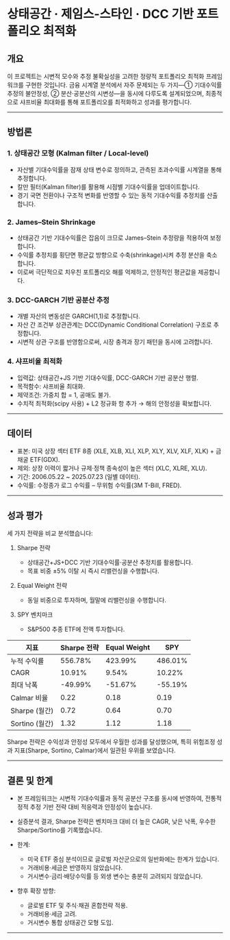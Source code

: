# 상태공간 · 제임스-스타인 · DCC 기반 포트폴리오 최적화

## 개요

이 프로젝트는 시변적 모수와 추정 불확실성을 고려한 정량적 포트폴리오 최적화 프레임워크를 구현한 것입니다.
금융 시계열 분석에서 자주 문제되는 두 가지―① 기대수익률 추정의 불안정성, ② 분산·공분산의 시변성―을 동시에 다루도록 설계되었으며, 최종적으로 샤프비율 최대화를 통해 포트폴리오를 최적화하고 성과를 평가합니다.

---

## 방법론

### 1. 상태공간 모형 (Kalman filter / Local-level)

* 자산별 기대수익률을 잠재 상태 변수로 정의하고, 관측된 초과수익률 시계열을 통해 추정합니다.
* 칼만 필터(Kalman filter)를 활용해 시점별 기대수익률을 업데이트합니다.
* 경기 국면 전환이나 구조적 변화를 반영할 수 있는 동적 기대수익률 추정치를 산출합니다.

### 2. James–Stein Shrinkage

* 상태공간 기반 기대수익률은 잡음이 크므로 James–Stein 추정량을 적용하여 보정합니다.
* 수익률 추정치를 횡단면 평균값 방향으로 수축(shrinkage)시켜 추정 분산을 축소합니다.
* 이로써 극단적으로 치우친 포트폴리오 해를 억제하고, 안정적인 평균값을 제공합니다.

### 3. DCC-GARCH 기반 공분산 추정

* 개별 자산의 변동성은 GARCH(1,1)로 추정합니다.
* 자산 간 조건부 상관관계는 DCC(Dynamic Conditional Correlation) 구조로 추정합니다.
* 시변적 상관 구조를 반영함으로써, 시장 충격과 장기 패턴을 동시에 고려합니다.

### 4. 샤프비율 최적화

* 입력값: 상태공간+JS 기반 기대수익률, DCC-GARCH 기반 공분산 행렬.
* 목적함수: 샤프비율 최대화.
* 제약조건: 가중치 합 = 1, 공매도 불가.
* 수치적 최적화(scipy 사용) + L2 정규화 항 추가 → 해의 안정성을 확보합니다.

---

## 데이터

* 표본: 미국 상장 섹터 ETF 8종 (XLE, XLB, XLI, XLP, XLY, XLV, XLF, XLK) + 금 채굴 ETF(GDX).
* 제외: 상장 이력이 짧거나 규제·정책 종속성이 높은 섹터 (XLC, XLRE, XLU).
* 기간: 2006.05.22 ~ 2025.07.23 (일별 데이터).
* 수익률: 수정종가 로그 수익률 – 무위험 수익률(3M T-Bill, FRED).

---

## 성과 평가

세 가지 전략을 비교 분석했습니다:

1. Sharpe 전략

   * 상태공간+JS+DCC 기반 기대수익률·공분산 추정치를 활용합니다.
   * 목표 비중 ±5% 이탈 시 즉시 리밸런싱을 수행합니다.
2. Equal Weight 전략

   * 동일 비중으로 투자하며, 월말에 리밸런싱을 수행합니다.
3. SPY 벤치마크

   * S&P500 추종 ETF에 전액 투자합니다.

| 지표           | Sharpe 전략 | Equal Weight | SPY     |
| ------------ | --------- | ------------ | ------- |
| 누적 수익률       | 556.78%   | 423.99%      | 486.01% |
| CAGR         | 10.91%    | 9.54%        | 10.22%  |
| 최대 낙폭        | -49.99%   | -51.67%      | -55.19% |
| Calmar 비율    | 0.22      | 0.18         | 0.19    |
| Sharpe (월간)  | 0.72      | 0.64         | 0.70    |
| Sortino (월간) | 1.32      | 1.12         | 1.18    |

Sharpe 전략은 수익성과 안정성 모두에서 우월한 성과를 달성했으며, 특히 위험조정 성과 지표(Sharpe, Sortino, Calmar)에서 일관된 우위를 보였습니다.

---

## 결론 및 한계

* 본 프레임워크는 시변적 기대수익률과 동적 공분산 구조를 동시에 반영하여, 전통적 정적 추정 기반 전략 대비 적응력과 안정성이 높습니다.
* 실증분석 결과, Sharpe 전략은 벤치마크 대비 더 높은 CAGR, 낮은 낙폭, 우수한 Sharpe/Sortino를 기록했습니다.
* 한계:

  * 미국 ETF 중심 분석이므로 글로벌 자산군으로의 일반화에는 한계가 있습니다.
  * 거래비용·세금은 반영하지 않았습니다.
  * 거시변수·금리·배당수익률 등 외생 변수는 충분히 고려되지 않았습니다.
* 향후 확장 방향:

  * 글로벌 ETF 및 주식·채권 혼합전략 적용.
  * 거래비용·세금 고려.
  * 거시변수 통합 상태공간 모형 도입.
  
---
